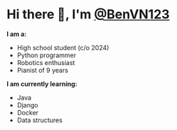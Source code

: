 # Hi there 👋, I'm [@BenVN123](https://github.com/BenVN123)

**I am a:**
- High school student (c/o 2024)
- Python programmer
- Robotics enthusiast
- Pianist of 9 years


**I am currently learning:**
- Java
- Django
- Docker
- Data structures
